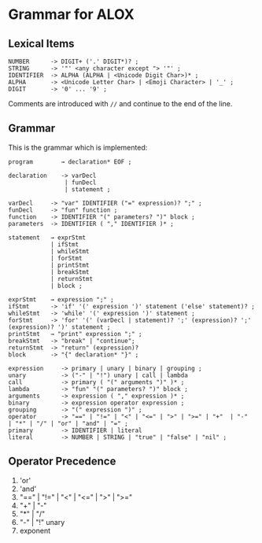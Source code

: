 # Grammar for ALOX

## Lexical Items

```EBNF
NUMBER      -> DIGIT+ ('.' DIGIT*)? ;
STRING      -> '"' <any character except "> '"' ;
IDENTIFIER  -> ALPHA (ALPHA | <Unicode Digit Char>)* ;
ALPHA       -> <Unicode Letter Char> | <Emoji Character> | '_' ;
DIGIT       -> '0' ... '9' ;
```

Comments are introduced with `//` and continue to the end of the line.

## Grammar

This is the grammar which is implemented:

```EBNF
program        → declaration* EOF ;

declaration    -> varDecl
                | funDecl
                | statement ;

varDecl     -> "var" IDENTIFIER ("=" expression)? ";" ;
funDecl     -> "fun" function ;
function    -> IDENTIFIER "(" parameters? ")" block ;
parameters  -> IDENTIFIER ( "," IDENTIFIER )* ;

statement   → exprStmt
            | ifStmt 
            | whileStmt
            | forStmt
            | printStmt 
            | breakStmt
            | returnStmt
            | block ;

exprStmt    → expression ";" ;
ifStmt      -> 'if' '(' expression ')' statement ('else' statement)? ;
whileStmt   -> 'while' '(' expression ')' statement ;
forStmt     -> 'for' '(' (varDecl | statement)? ';' (expression)? ';' (expression)? ')' statement ;
printStmt   → "print" expression ";" ;
breakStmt   -> "break" | "continue";
returnStmt  -> "return" (expression)?
block       -> "{" declaration* "}" ;

expression     -> primary | unary | binary | grouping ;
unary          -> ("-" | "!") unary | call | lambda
call           -> primary ( "(" arguments ")" )* ;
lambda         -> "fun" "(" parameters? ")" block ;
arguments      -> expression ( "," expression )* ;
binary         -> expression operator expression ;
grouping       -> "(" expression ")" ;
operator       -> "==" | "!=" | "<" | "<=" | ">" | ">=" | "+"  | "-"  | "*" | "/" | "or" | "and" | "=" ;
primary        -> IDENTIFIER | literal
literal        -> NUMBER | STRING | "true" | "false" | "nil" ;
```

## Operator Precedence

1. 'or'
2. 'and'
3. "==" | "!=" | "<" | "<=" | ">" | ">="
4. "+" | "-"
5. "*" | "/"
6. "-" | "!" unary
7. exponent
